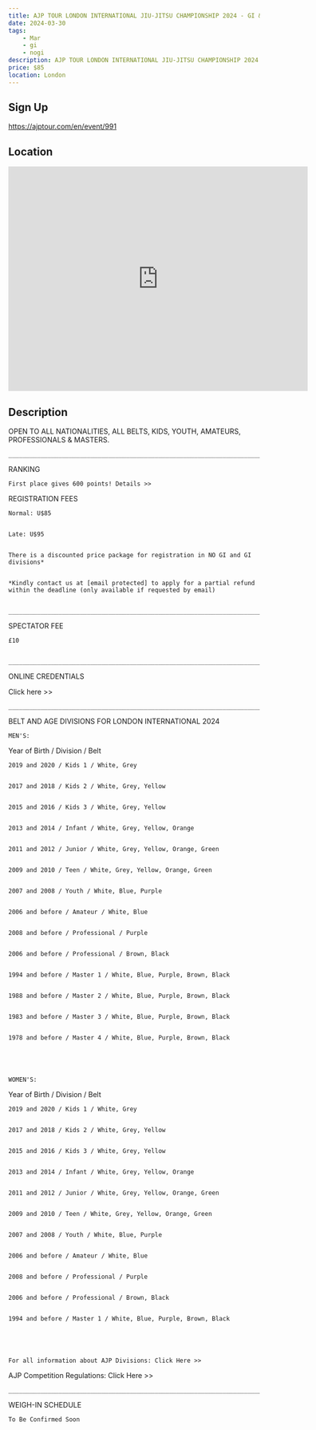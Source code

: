 ```yaml
---
title: AJP TOUR LONDON INTERNATIONAL JIU-JITSU CHAMPIONSHIP 2024 - GI & NO-GI
date: 2024-03-30
tags:
    - Mar
    - gi 
    - nogi 
description: AJP TOUR LONDON INTERNATIONAL JIU-JITSU CHAMPIONSHIP 2024 - GI & NO-GI
price: $85
location: London
---
```

## Sign Up
https://ajptour.com/en/event/991

## Location
<iframe src="https://www.google.com/maps/embed?pb=!1m18!1m12!1m3!1d12345.6789!2d0.0687397!3d51.5075405!2m3!1f0!2f0!3f0!3m2!1i1024!2i768!4f13.1!3m3!1m2!1s0x0%3A0x0!2z51.5075405!5e0!3m2!1sen!2sus!4v1234567890" width="600" height="450" style="border:0;" allowfullscreen="" loading="lazy"></iframe>

## Description
OPEN TO ALL NATIONALITIES, ALL BELTS, KIDS, YOUTH, AMATEURS, PROFESSIONALS & MASTERS.


    _______________________________________________________________________________
  

  RANKING


    First place gives 600 points! Details >>


  REGISTRATION FEES


    Normal: U$85
  

    Late: U$95
  

    There is a discounted price package for registration in NO GI and GI divisions*
  

    *Kindly contact us at [email protected] to apply for a partial refund within the deadline (only available if requested by email)
  

    ___________________________________________________________________________________________
  

  SPECTATOR FEE


    £10
  

    ___________________________________________________________________________________________
  

  ONLINE CREDENTIALS


Click here >>


    ________________________________________________________________________________________
  

  BELT AND AGE DIVISIONS FOR LONDON INTERNATIONAL 2024


    MEN'S:
  

Year of Birth / Division / Belt


    2019 and 2020 / Kids 1 / White, Grey
  

    2017 and 2018 / Kids 2 / White, Grey, Yellow
  

    2015 and 2016 / Kids 3 / White, Grey, Yellow
  

    2013 and 2014 / Infant / White, Grey, Yellow, Orange
  

    2011 and 2012 / Junior / White, Grey, Yellow, Orange, Green
  

    2009 and 2010 / Teen / White, Grey, Yellow, Orange, Green
  

    2007 and 2008 / Youth / White, Blue, Purple
  

    2006 and before / Amateur / White, Blue
  

    2008 and before / Professional / Purple
  

    2006 and before / Professional / Brown, Black
  

    1994 and before / Master 1 / White, Blue, Purple, Brown, Black
  

    1988 and before / Master 2 / White, Blue, Purple, Brown, Black
  

    1983 and before / Master 3 / White, Blue, Purple, Brown, Black
  

    1978 and before / Master 4 / White, Blue, Purple, Brown, Black
  

     
  

    WOMEN'S:
  

Year of Birth / Division / Belt


    2019 and 2020 / Kids 1 / White, Grey
  

    2017 and 2018 / Kids 2 / White, Grey, Yellow
  

    2015 and 2016 / Kids 3 / White, Grey, Yellow
  

    2013 and 2014 / Infant / White, Grey, Yellow, Orange
  

    2011 and 2012 / Junior / White, Grey, Yellow, Orange, Green
  

    2009 and 2010 / Teen / White, Grey, Yellow, Orange, Green
  

    2007 and 2008 / Youth / White, Blue, Purple
  

    2006 and before / Amateur / White, Blue
  

    2008 and before / Professional / Purple
  

    2006 and before / Professional / Brown, Black
  

    1994 and before / Master 1 / White, Blue, Purple, Brown, Black
  

     
  

    For all information about AJP Divisions: Click Here >>


AJP Competition Regulations: Click Here >>


    _______________________________________________________________________________
  

  WEIGH-IN SCHEDULE


    To Be Confirmed Soon
